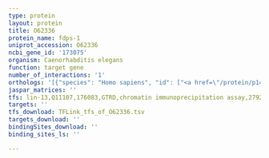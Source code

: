 ```yaml
---
type: protein
layout: protein
title: O62336
protein_name: fdps-1
uniprot_accession: O62336
ncbi_gene_id: '173075'
organism: Caenorhabditis elegans
function: target gene
number_of_interactions: '1'
orthologs: '[{"species": "Homo sapiens", "id": ["<a href=\"/protein/p14324\">P14324</a>"]}, {"species": "Mus musculus", "id": ["<a href=\"/protein/q920e5\">Q920E5</a>"]}, {"species": "Rattus norvegicus", "id": ["A0A0G2JXT3"]}, {"species": "Danio rerio", "id": ["F1QN60"]}, {"species": "Saccharomyces cerevisiae", "id": ["<a href=\"/protein/p08524\">P08524</a>"]}]'
jaspar_matrices: ''
tfs: lin-13,Q11107,176083,GTRD,chromatin immunoprecipitation assay,27924024%5Buid%5D,No
targets: ''
tfs_download: TFLink_tfs_of_O62336.tsv
targets_download: ''
bindingSites_download: ''
binding_sites_ls: ''

---
```

